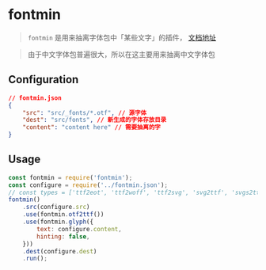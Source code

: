# fontmin

> `fontmin` 是用来抽离字体包中「某些文字」的插件， [文档地址](https://github.com/ecomfe/fontmin)

> 由于中文字体包普遍很大，所以在这主要用来抽离中文字体包

## Configuration

```json
// fontmin.json
{
    "src": "src/_fonts/*.otf", // 源字体
    "dest": "src/fonts", // 新生成的字体存放目录
    "content": "content here" // 需要抽离的字
}
```

## Usage

```js
const fontmin = require('fontmin');
const configure = require('../fontmin.json');
// const types = ['ttf2eot', 'ttf2woff', 'ttf2svg', 'svg2ttf', 'svgs2ttf', 'otf2ttf']
fontmin()
    .src(configure.src)
    .use(fontmin.otf2ttf()) 
    .use(fontmin.glyph({
        text: configure.content,
        hinting: false,
    }))
    .dest(configure.dest)
    .run();
```